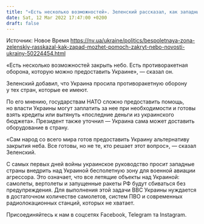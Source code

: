 ```yaml
---
title: "«Есть несколько возможностей». Зеленский рассказал, как западные партнеры могут помочь закрыть небо над Украиной"
date: Sat, 12 Mar 2022 17:47:00 +0200
draft: false
---
```

Источник: Новое Время https://nv.ua/ukraine/politics/bespoletnaya-zona-zelenskiy-rasskazal-kak-zapad-mozhet-pomoch-zakryt-nebo-novosti-ukrainy-50224454.html


«Есть несколько возможностей закрыть небо. Есть противоракетная оборона, которую можно предоставить Украине», — сказал он.

Зеленский добавил, что Украина просила противоракетную оборону у тех стран, которые ее имеют. 

По его мнению, государствам НАТО сложно предоставить помощь, но власти Украины могут заплатить за нее при необходимости и готовы взять кредиты или вытянуть «последние деньги из украинского бюджета». Президент также уточнил — Украина сама может доставить оборудование в страну. 

«Сам народ со всего мира готов предоставить Украину альтернативу закрытия неба. Все готовы, но не те, кто решает этот вопрос», — сказал Зеленский. 

С самых первых дней войны украинское руководство просит западные страны внедрить над Украиной бесполетную зону для военной авиации агрессора. Это означает, что все летящие объекты над Украиной: самолеты, вертолеты и запущенные ракеты РФ будут сбиваться без предупреждения. Для выполнения этой задачи ВВС Украины нуждается в достаточном количестве самолетов, систем ПВО и современных радиолокационных станций, которых не хватает.

Присоединяйтесь к нам в соцсетях Facebook, Telegram та Instagram.
